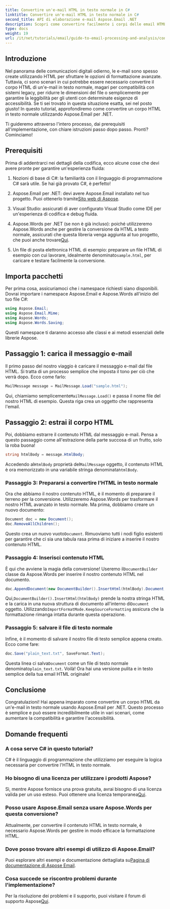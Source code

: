```yaml
---
title: Convertire un'e-mail HTML in testo normale in C#
linktitle: Convertire un'e-mail HTML in testo normale in C#
second_title: API di elaborazione e-mail Aspose.Email .NET
description: Scopri come convertire facilmente i corpi delle email HTML in testo normale utilizzando Aspose.Email per .NET in questo tutorial dettagliato e passo dopo passo.
type: docs
weight: 19
url: /it/net/tutorials/email/guide-to-email-processing-and-analysis/convert-html-email-to-plain-text/
---
```

## Introduzione

Nel panorama delle comunicazioni digitali odierno, le e-mail sono spesso create utilizzando HTML per sfruttare le opzioni di formattazione avanzate. Tuttavia, ci sono scenari in cui potrebbe essere necessario convertire il corpo HTML di un'e-mail in testo normale, magari per compatibilità con sistemi legacy, per ridurre le dimensioni del file o semplicemente per garantire la leggibilità per gli utenti con determinate esigenze di accessibilità. Se ti sei trovato in questa situazione esatta, sei nel posto giusto! In questo tutorial, approfondiremo come convertire un corpo HTML in testo normale utilizzando Aspose.Email per .NET. 

Ti guideremo attraverso l'intero processo, dai prerequisiti all'implementazione, con chiare istruzioni passo dopo passo. Pronti? Cominciamo!

## Prerequisiti

Prima di addentrarci nei dettagli della codifica, ecco alcune cose che devi avere pronte per garantire un'esperienza fluida:

1. Nozioni di base di C#: la familiarità con il linguaggio di programmazione C# sarà utile. Se hai già provato C#, è perfetto!

2. Aspose.Email per .NET: devi avere Aspose.Email installato nel tuo progetto. Puoi ottenerlo tramite[Sito web di Aspose](https://releases.aspose.com/email/net/).

3. Visual Studio: assicurati di aver configurato Visual Studio come IDE per un'esperienza di codifica e debug fluida.

4.  Aspose.Words per .NET (se non è già incluso): poiché utilizzeremo Aspose.Words anche per gestire la conversione da HTML a testo normale, assicurati che questa libreria venga aggiunta al tuo progetto, che puoi anche trovare[Qui](https://releases.aspose.com/words/net/).

5.  Un file di posta elettronica HTML di esempio: preparare un file HTML di esempio con cui lavorare, idealmente denominato`sample.html`, per caricare e testare facilmente la conversione.

## Importa pacchetti

Per prima cosa, assicuriamoci che i namespace richiesti siano disponibili. Dovrai importare i namespace Aspose.Email e Aspose.Words all'inizio del tuo file C#:

```csharp
using Aspose.Email;
using Aspose.Email.Mime;
using Aspose.Words;
using Aspose.Words.Saving;
```

Questi namespace ti daranno accesso alle classi e ai metodi essenziali delle librerie Aspose.

## Passaggio 1: carica il messaggio e-mail

Il primo passo del nostro viaggio è caricare il messaggio e-mail dal file HTML. Si tratta di un processo semplice che imposta il tono per ciò che verrà dopo. Ecco come farlo:

```csharp
MailMessage message = MailMessage.Load("sample.html");
```

 Qui, chiamiamo semplicemente`MailMessage.Load()` e passa il nome file del nostro HTML di esempio. Questa riga crea un oggetto che rappresenta l'email.

## Passaggio 2: estrai il corpo HTML

Poi, dobbiamo estrarre il contenuto HTML dal messaggio e-mail. Pensa a questo passaggio come all'estrazione della parte succosa di un frutto, solo la roba buona!

```csharp
string htmlBody = message.HtmlBody;
```

 Accedendo al`HtmlBody` proprietà del`MailMessage` oggetto, il contenuto HTML è ora memorizzato in una variabile stringa denominata`htmlBody`.

### Passaggio 3: Prepararsi a convertire l'HTML in testo normale

Ora che abbiamo il nostro contenuto HTML, è il momento di preparare il terreno per la conversione. Utilizzeremo Aspose.Words per trasformare il nostro HTML avanzato in testo normale. Ma prima, dobbiamo creare un nuovo documento:

```csharp
Document doc = new Document();
doc.RemoveAllChildren();
```

 Questo crea un nuovo vuoto`Document`. Rimuoviamo tutti i nodi figlio esistenti per garantire che ci sia una tabula rasa prima di iniziare a inserire il nostro contenuto HTML.

### Passaggio 4: Inserisci contenuto HTML

 È qui che avviene la magia della conversione! Useremo il`DocumentBuilder` classe da Aspose.Words per inserire il nostro contenuto HTML nel documento. 

```csharp
doc.AppendDocument(new DocumentBuilder().InsertHtml(htmlBody).Document, ImportFormatMode.KeepSourceFormatting);
```

 Qui,`DocumentBuilder().InsertHtml(htmlBody)` prende la nostra stringa HTML e la carica in una nuova struttura di documento all'interno di`Document` oggetto. Utilizzando`ImportFormatMode.KeepSourceFormatting` assicura che la formattazione rimanga intatta durante questa operazione.

### Passaggio 5: salvare il file di testo normale

Infine, è il momento di salvare il nostro file di testo semplice appena creato. Ecco come fare:

```csharp
doc.Save("plain_text.txt", SaveFormat.Text);
```

 Questa linea ci salva`Document` come un file di testo normale denominato`plain_text.txt`. Voilà! Ora hai una versione pulita e in testo semplice della tua email HTML originale!

## Conclusione

Congratulazioni! Hai appena imparato come convertire un corpo HTML da un'e-mail in testo normale usando Aspose.Email per .NET. Questo processo è semplice e può essere incredibilmente utile in vari scenari, come aumentare la compatibilità e garantire l'accessibilità. 

## Domande frequenti

### A cosa serve C# in questo tutorial?  
C# è il linguaggio di programmazione che utilizziamo per eseguire la logica necessaria per convertire l'HTML in testo normale.

### Ho bisogno di una licenza per utilizzare i prodotti Aspose?  
 Sì, mentre Aspose fornisce una prova gratuita, avrai bisogno di una licenza valida per un uso esteso. Puoi ottenere una licenza temporanea[Qui](https://purchase.conholdate.com/temporary-license/).

### Posso usare Aspose.Email senza usare Aspose.Words per questa conversione?  
Attualmente, per convertire il contenuto HTML in testo normale, è necessario Aspose.Words per gestire in modo efficace la formattazione HTML.

### Dove posso trovare altri esempi di utilizzo di Aspose.Email?  
 Puoi esplorare altri esempi e documentazione dettagliata su[Pagina di documentazione di Aspose Email](https://reference.aspose.com/email/net/).

### Cosa succede se riscontro problemi durante l'implementazione?  
 Per la risoluzione dei problemi e il supporto, puoi visitare il forum di supporto Aspose[Qui](https://forum.aspose.com/c/email/12/).